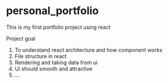# personal_portfolio
This is my first portfolio project using react

Project goal
1. To understand react architecture and how component works
2. File structure in react
3. Rendering and taking data from ui
4. Ui should smooth and attractive
5. ...
